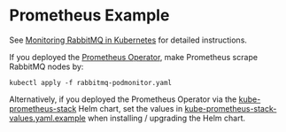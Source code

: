 # Prometheus Example

See [Monitoring RabbitMQ in Kubernetes](https://www.rabbitmq.com/kubernetes/operator/operator-monitoring.html) for detailed instructions.

If you deployed the [Prometheus Operator](https://github.com/prometheus-operator/prometheus-operator), make Prometheus scrape RabbitMQ nodes by:
```shell
kubectl apply -f rabbitmq-podmonitor.yaml
```

Alternatively, if you deployed the Prometheus Operator via the [kube-prometheus-stack](https://github.com/prometheus-community/helm-charts/tree/main/charts/kube-prometheus-stack) Helm chart,
set the values in [kube-prometheus-stack-values.yaml.example](kube-prometheus-stack-values.yaml.example) when installing / upgrading the Helm chart.
